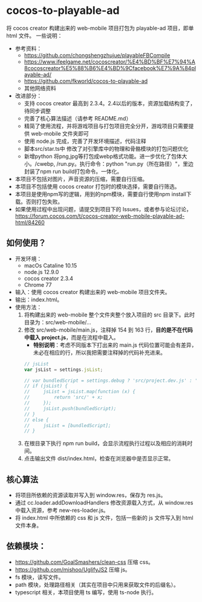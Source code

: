 # cocos-to-playable-ad
将 cocos creator 构建出来的 web-mobile 项目打包为 playable-ad 项目，即单 html 文件。
一些说明：
- 参考资料：
    - https://github.com/chongshengzhujue/playableFBCompile
    - https://www.ifeelgame.net/cocoscreator/%E4%BD%BF%E7%94%A8cocoscreator%E5%88%B6%E4%BD%9Cfacebook%E7%9A%84playable-ad/
    - https://github.com/fkworld/cocos-to-playable-ad
    - 其他网络资料
- 改进部分：
    - 支持 cocos creator 最高到 2.3.4。2.4以后的版本，资源加载结构变了，待同步调整
    - 完善了核心算法描述（请参考 README.md）
    - 精简了使用流程，并将游戏项目与打包项目完全分开，游戏项目只需要提供 web-mobile 文件夹即可
    - 使用 node.js 完成，完善了开发环境描述，代码注释
    - 脚本src/star.ts中 修改了对引擎库中的物理和骨骼模块的打包问题优化
    - 新增python 将png,jpg等打包成webp格式功能。进一步优化了包体大小。/cwebp, /run.py。执行命令：python "run.py（所在路径）"，里边封装了npm run build打包命令。一体化。
- 本项目不包括对图片，声音资源的压缩，需要自行压缩。
- 本项目不包括使用 cocos creator 打包时的模块选择，需要自行筛选。
- 本项目是使用npm写的逻辑，用到的npm模块，需要自行使用npm install下载。否则打包失败。
- 如果使用过程中出现问题，请提交到项目下的 Issues，或者参与论坛讨论，https://forum.cocos.com/t/cocos-creator-web-mobile-playable-ad-html/84260

## 如何使用？
- 开发环境：
    - macOs Cataline 10.15
    - node.js 12.9.0
    - cocos creator 2.3.4
    - Chrome 77
- 输入：使用 cocos creator 构建出来的 web-mobile 项目文件夹。
- 输出：index.html。
- 使用方法：
    1. 将构建出来的 web-mobile 整个文件夹整个放入项目的 src 目录下。此时目录为：src/web-mobile/...
    2. 修改 src/web-mobile/main.js，注释掉 154 到 163 行，**目的是不在代码中载入 project.js**，而是在流程中载入。
        * **特别说明**：考虑不同版本下打出来的 main.js 代码位置可能会有差异，未必在相应的行，所以我把需要注释掉的代码补充进来。
        ```javascript
        // jsList
        var jsList = settings.jsList;

        // var bundledScript = settings.debug ? 'src/project.dev.js' : 'src/project.js';
        // if (jsList) {
        //     jsList = jsList.map(function (x) {
        //         return 'src/' + x;
        //     });
        //     jsList.push(bundledScript);
        // }
        // else {
        //     jsList = [bundledScript];
        // }
        ```
    3. 在根目录下执行 npm run build，会显示流程执行过程以及相应的消耗时间。
    4. 点击输出文件 dist/index.html，检查在浏览器中是否显示正常。

## 核心算法
- 将项目所依赖的资源读取并写入到 window.res，保存为 res.js。
- 通过 cc.loader.addDownloadHandlers 修改资源载入方式，从 window.res 中载入资源，参考 new-res-loader.js。
- 将 index.html 中所依赖的 css 和 js 文件，包括一些新的 js 文件写入到 html 文件本身。

## 依赖模块：
- https://github.com/GoalSmashers/clean-css 压缩 css。
- https://github.com/mishoo/UglifyJS2 压缩 js。
- fs 模块，读写文件。
- path 模块，处理路径相关（其实在项目中只用来获取文件的后缀名）。
- typescript 相关，本项目使用 ts 编写，使用 ts-node 执行。
